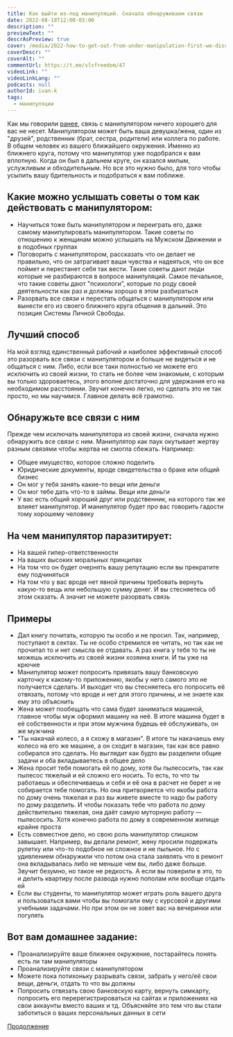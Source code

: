 ```yaml
---
title: Как выйти из-под манипуляций. Сначала обнаруживаем связи
date: 2022-08-18T12:00-03:00
description: ""
previewText: ""
descrAsPreview: true
cover: /media/2022-how-to-get-out-from-under-manipulation-first-we-discover-the-connections.avif
coverDescr: ""
coverAlt: ""
commentUrl: https://t.me/slsfreedom/47
videoLink: ""
videoLinkLang: ""
podcasts: null
authorId: ivan-k
tags:
  - манипуляции
---
```

Как мы говорили [ранее](2022-about-manipulation), связь с манипулятором ничего хорошего для вас не несет. Манипулятором может быть ваша девушка/жена, один из "друзей", родственник (брат, сестра, родители) или коллега по работе. В общем человек из вашего ближайшего окружения. Именно из ближнего круга, потому что манипулятор уже подобрался к вам вплотную. Когда он был в дальнем круге, он казался милым, услужливым и обходительным. Но все это нужно было, для того чтобы усыпить вашу бдительность и подобраться к вам поближе.

## Какие можно услышать советы о том как действовать с манипулятором:

- Научиться тоже быть манипулятором и переиграть его, даже самому манипулировать манипулятором. Такие советы по отношению к женщинам можно услышать на Мужском Движении и в подобных группах
- Поговорить с манипулятором, рассказать что он делает не правильно, что он затрагивает ваши чувства и надеяться, что он все поймет и перестанет себя так вести. Такие советы дают люди которые не разбираются в вопросе манипуляций. Самое печальное, что такие советы дают "психологи", которые по роду своей деятельности как раз и должны хорошо в этом разбираться
- Разорвать все связи и перестать общаться с манипулятором или вынести его из своего ближнего круга общения в дальний. Это позиция Системы Личной Свободы.

## Лучший способ

На мой взгляд единственный рабочий и наиболее эффективный способ это разорвать все связи с манипулятором и больше не видеться и не общаться с ним. Либо, если все таки полностью не можете его исключить из своей жизни, то стать не более чем знакомым, с которым вы только здороваетесь, этого вполне достаточно для удержания его на необходимом расстоянии. Звучит конечно легко, но сделать это не так просто, но мы научимся. Главное делать всё грамотно.

## Обнаружьте все связи с ним

Прежде чем исключать манипулятора из своей жизни, сначала нужно обнаружить все связи с ним. Манипулятор как паук окутывает жертву разным связями чтобы жертва не смогла сбежать. Например:

- Общее имущество, которое сложно поделить
- Юридические документы, вроде свидетельства о браке или общий бизнес
- Он мог у тебя занять какие-то вещи или деньги
- Он мог тебе дать что-то в займы. Вещи или деньги
- У вас есть общий хороший друг или родственник, на которого так же влияет манипулятор. И манипулятор будет про вас говорить гадости тому хорошему человеку

## На чем манипулятор паразитирует:

- На вашей гипер-ответственности
- На ваших высоких моральных принципах
- На том что он будет очернять вашу репутацию если вы прекратите ему подчиняться
- На том что у вас вроде нет явной причины требовать вернуть какую-то вещь или небольшую сумму денег. И вы стесняетесь об этом сказать. А значит не можете разорвать связь

## Примеры

- Дал книгу почитать, которую ты особо и не просил. Так, например, поступают в сектах. Ты не особо стремился ее читать, но так как не прочитал то и нет смысла ее отдавать. А раз книга у тебя то ты не можешь исключить из своей жизни хозяина книги. И ты уже на крючке
- Манипулятор может попросить привязать вашу банковскую карточку к какому-то приложению, якобы у него самого это не получается сделать. И выходит что вы стесняетесь его попросить её отвязать, потому что вроде и нет для этого причины, и не знаете как ему это объяснить
- Жена может пообещать что сама будет заниматься машиной, главное чтобы муж оформил машину на неё. В итоге машина будет в её собственности и при этом мужчина будешь её обслуживать, он же мужчина
- "Ты накачай колесо, а я схожу в магазин". В итоге ты накачаешь ему колесо на его же машине, а он сходит в магазин, так как все равно собирался это сделать. Но выглядит как будто вы разделили общие задачи и оба вкладываетесь в общее дело
- Жена просит тебя помогать ей по дому, хотя бы пылесосить, так как пылесос тяжелый и ей сложно его носить. То есть, то что ты работаешь и обеспечиваешь и себя и её она в расчет не берет и не собирается тебе помогать. Но она притворяется что якобы работа по дому очень тяжелая и раз вы живете вместе то надо бы работу по дому разделить. И чтобы показать тебе что работа по дому действительно тяжелая, она даёт самую муторную работу — пылесосить. Хотя конечно работа по дому в современном жилище крайне проста
- Есть совместное дело, но свою роль манипулятор слишком завышает. Например, вы делали ремонт, жену просили подержать рулетку или что-то подобное не сложное и не пыльное. Но с удивлением обнаружили что потом она стала заявлять что в ремонт она вкладывалась либо не меньше чем вы, либо даже больше. Звучит безумно, но такое не редкость. А если вы поверили в это, то и делить квартиру после развода нужно пополам или вообще отдать ей
- Если вы студенты, то манипулятор может играть роль вашего друга и пользоваться вами чтобы вы помогали ему с курсовой и другими учебными задачами. Но при этом он не зовет вас на вечеринки или погулять

## Вот вам домашнее задание:

- Проанализируйте ваше ближнее окружение, постарайтесь понять есть ли там манипуляторы
- Проанализируйте связи с манипулятором
- Можете пока потихоньку разрывать связи, забрать у него/её свои вещи, деньги, отдать то что вы должны
- Попросить отвязать свою банковскую карту, вернуть симкарту, попросить его перерегистрироваться на сайтах и приложениях на свои аккаунты вместо ваших и тд. Объясняйте это тем что вы стали заботиться о ваших персональных данных в сети

[Продолжение](2022-don-t-blame-yourself-for-being-the-victim-of-a-manipulator)
